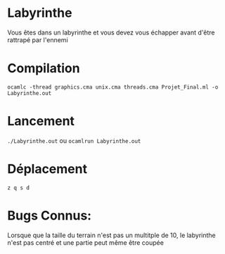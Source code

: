 # Labyrinthe
Vous êtes dans un labyrinthe et vous devez vous échapper avant d'être rattrapé par l'ennemi

# Compilation 
```ocamlc -thread graphics.cma unix.cma threads.cma Projet_Final.ml -o Labyrinthe.out```

# Lancement
```./Labyrinthe.out```
ou
```ocamlrun Labyrinthe.out```

# Déplacement
```z q s d```

# Bugs Connus: 
Lorsque que la taille du terrain n'est pas un multitple de 10, le labyrinthe n'est pas centré et une partie peut même être coupée
